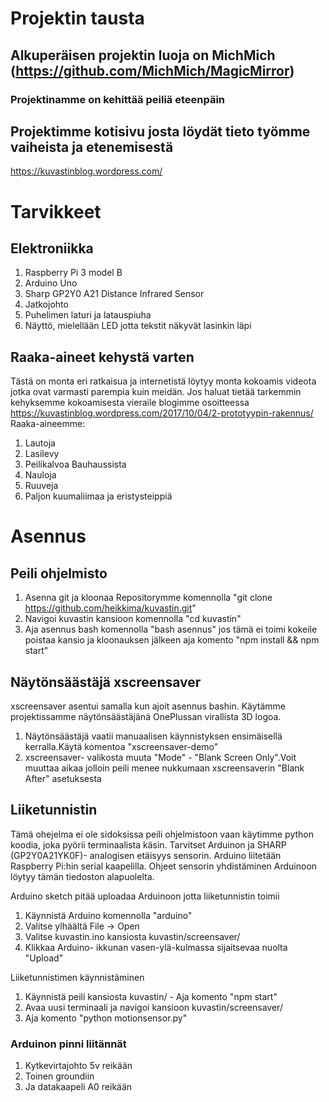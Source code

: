 # Projektin tausta
## Alkuperäisen projektin luoja on MichMich (https://github.com/MichMich/MagicMirror)
### Projektinamme on kehittää peiliä eteenpäin
## Projektimme kotisivu josta löydät tieto työmme vaiheista ja etenemisestä
https://kuvastinblog.wordpress.com/
# Tarvikkeet
## Elektroniikka
1. Raspberry Pi 3 model B
2. Arduino Uno
3. Sharp GP2Y0 A21 Distance Infrared Sensor
4. Jatkojohto
5. Puhelimen laturi ja latauspiuha
6. Näyttö, mielellään LED jotta tekstit näkyvät lasinkin läpi
## Raaka-aineet kehystä varten
Tästä on monta eri ratkaisua ja internetistä löytyy monta kokoamis videota jotka ovat varmasti parempia kuin meidän.
Jos haluat tietää tarkemmin kehyksemme kokoamisesta vieraile blogimme osoitteessa https://kuvastinblog.wordpress.com/2017/10/04/2-prototyypin-rakennus/
Raaka-aineemme:
1. Lautoja
2. Lasilevy
3. Peilikalvoa Bauhaussista
4. Nauloja
5. Ruuveja
6. Paljon kuumaliimaa ja eristysteippiä
# Asennus
## Peili ohjelmisto
1. Asenna git ja kloonaa Repositorymme komennolla "git clone https://github.com/heikkima/kuvastin.git"
2. Navigoi kuvastin kansioon komennolla "cd kuvastin"
3. Aja asennus bash komennolla "bash asennus" jos tämä ei toimi kokeile poistaa kansio ja kloonauksen jälkeen aja komento "npm install && npm start"
## Näytönsäästäjä xscreensaver
xscreensaver asentui samalla kun ajoit asennus bashin. Käytämme projektissamme näytönsäästäjänä OnePlussan virallista 3D logoa.
1. Näytönsäästäjä vaatii manuaalisen käynnistyksen ensimäisellä kerralla.Käytä komentoa "xscreensaver-demo"
2. xscreensaver- valikosta muuta "Mode" - "Blank Screen Only".Voit muuttaa aikaa jolloin peili menee nukkumaan xscreensaverin "Blank After" asetuksesta
## Liiketunnistin
Tämä ohejelma ei ole sidoksissa peili ohjelmistoon vaan käytimme python koodia, joka pyörii terminaalista käsin. 
Tarvitset Arduinon ja SHARP (GP2Y0A21YK0F)- analogisen etäisyys sensorin. Arduino liitetään Raspberry Pi:hin serial kaapelilla. Ohjeet sensorin yhdistäminen Arduinoon löytyy tämän tiedoston alapuolelta.  

Arduino sketch pitää uploadaa Arduinoon jotta liiketunnistin toimii
1. Käynnistä Arduino komennolla "arduino"
2. Valitse ylhäältä File -> Open
3. Valitse kuvastin.ino kansiosta kuvastin/screensaver/
3. Klikkaa Arduino- ikkunan vasen-ylä-kulmassa sijaitsevaa nuolta "Upload"

Liiketunnistimen käynnistäminen
1. Käynnistä peili kansiosta kuvastin/ - Aja komento "npm start"
2. Avaa uusi terminaali ja navigoi kansioon kuvastin/screensaver/
3. Aja komento "python motionsensor.py"

### Arduinon pinni liitännät
1. Kytkevirtajohto 5v reikään
2. Toinen groundiin 
3. Ja datakaapeli A0 reikään
  
